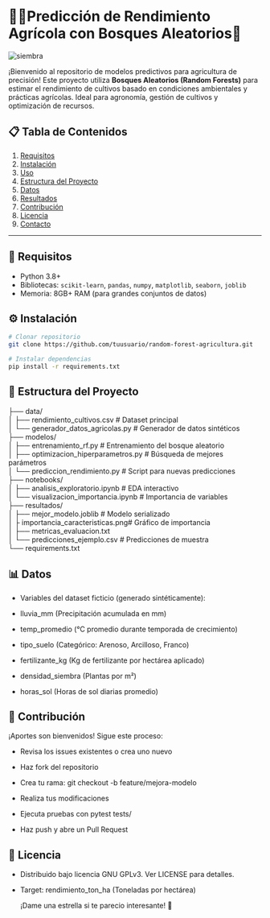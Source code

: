 # 🌲🌲Predicción de Rendimiento Agrícola con Bosques Aleatorios🌾
![siembra](https://image.lexica.art/full_webp/b7a85875-316d-408e-9170-ee85004ec7a0)

¡Bienvenido al repositorio de modelos predictivos para agricultura de precisión! Este proyecto utiliza **Bosques Aleatorios (Random Forests)** para estimar el rendimiento de cultivos basado en condiciones ambientales y prácticas agrícolas. Ideal para agronomía, gestión de cultivos y optimización de recursos.

## 📋 Tabla de Contenidos
1. [Requisitos](#🔧-requisitos)
2. [Instalación](#⚙️-instalación)
3. [Uso](#🚀-uso)
4. [Estructura del Proyecto](#📂-estructura-del-proyecto)
5. [Datos](#📊-datos)
6. [Resultados](#📈-resultados)
7. [Contribución](#🤝-contribución)
8. [Licencia](#📜-licencia)
9. [Contacto](#📧-contacto)

---

## 🔧 Requisitos
- Python 3.8+
- Bibliotecas: `scikit-learn`, `pandas`, `numpy`, `matplotlib`, `seaborn`, `joblib`
- Memoria: 8GB+ RAM (para grandes conjuntos de datos)

## ⚙️ Instalación
```bash
# Clonar repositorio
git clone https://github.com/tuusuario/random-forest-agricultura.git

# Instalar dependencias
pip install -r requirements.txt
```
## 📂 Estructura del Proyecto

├── data/  
│   ├── rendimiento_cultivos.csv     # Dataset principal  
│   └── generador_datos_agricolas.py # Generador de datos sintéticos  
├── modelos/  
│   ├── entrenamiento_rf.py          # Entrenamiento del bosque aleatorio  
│   ├── optimizacion_hiperparametros.py  # Búsqueda de mejores parámetros  
│   └── prediccion_rendimiento.py    # Script para nuevas predicciones  
├── notebooks/  
│   ├── analisis_exploratorio.ipynb  # EDA interactivo  
│   └── visualizacion_importancia.ipynb  # Importancia de variables  
├── resultados/  
│   ├── mejor_modelo.joblib          # Modelo serializado  
│   ├ importancia_caracteristicas.png# Gráfico de importancia  
│   ├── metricas_evaluacion.txt        
│   └── predicciones_ejemplo.csv     # Predicciones de muestra  
└── requirements.txt  

## 📊 Datos

- Variables del dataset ficticio (generado sintéticamente):

- lluvia_mm (Precipitación acumulada en mm)

- temp_promedio (°C promedio durante temporada de crecimiento)

- tipo_suelo (Categórico: Arenoso, Arcilloso, Franco)

- fertilizante_kg (Kg de fertilizante por hectárea aplicado)

- densidad_siembra (Plantas por m²)

- horas_sol (Horas de sol diarias promedio)
  
## 🤝 Contribución
¡Aportes son bienvenidos! Sigue este proceso:

- Revisa los issues existentes o crea uno nuevo

- Haz fork del repositorio

- Crea tu rama: git checkout -b feature/mejora-modelo

- Realiza tus modificaciones

- Ejecuta pruebas con pytest tests/

- Haz push y abre un Pull Request

## 📜 Licencia  
- Distribuido bajo licencia GNU GPLv3. Ver LICENSE para detalles.
- Target: rendimiento_ton_ha (Toneladas por hectárea)

  ¡Dame una estrella si te parecio interesante! 🌟

